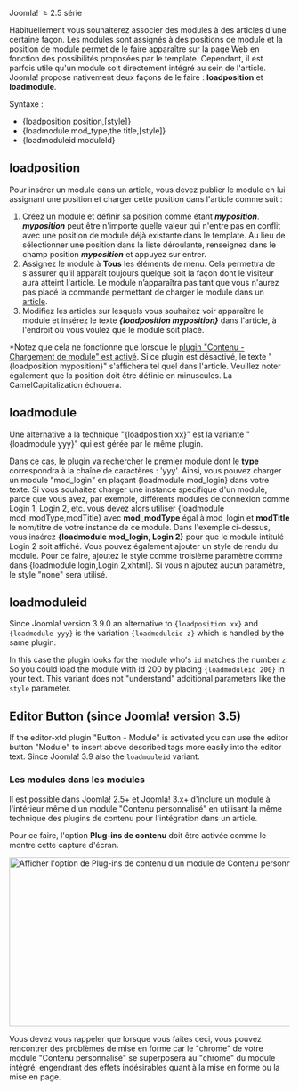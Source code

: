 <!-- Filename: How_do_you_put_a_module_inside_an_article%3F / Display title: Comment placer un module dans un article ? -->

Joomla!  <span class="small">≥ </span>2.5 série

Habituellement vous souhaiterez associer des modules à des articles
d'une certaine façon. Les modules sont assignés à des positions de
module et la position de module permet de le faire apparaître sur la
page Web en fonction des possibilités proposées par le template.
Cependant, il est parfois utile qu'un module soit directement intégré au
sein de l'article. Joomla! propose nativement deux façons de le faire :
**loadposition** et **loadmodule**.

Syntaxe :

- {loadposition position,\[style\]}
- {loadmodule mod_type,the title,\[style\]}
- {loadmoduleid moduleId}

## loadposition

Pour insérer un module dans un article, vous devez publier le module en
lui assignant une position et charger cette position dans l'article
comme suit :

1.  Créez un module et définir sa position comme étant ***myposition***.
    ***myposition*** peut être n'importe quelle valeur qui n'entre pas
    en conflit avec une position de module déjà existante dans le
    template. Au lieu de sélectionner une position dans la liste
    déroulante, renseignez dans le champ position ***myposition*** et
    appuyez sur entrer.
2.  Assignez le module à **Tous** les éléments de menu. Cela permettra
    de s'assurer qu'il apparaît toujours quelque soit la façon dont le
    visiteur aura atteint l'article. Le module n’apparaîtra pas tant que
    vous n'aurez pas placé la commande permettant de charger le module
    dans un
    [article](https://docs.joomla.org/article "Special:MyLanguage/article").
3.  Modifiez les articles sur lesquels vous souhaitez voir apparaître le
    module et insérez le texte ***{loadposition myposition}*** dans
    l'article, à l'endroit où vous voulez que le module soit placé.

\*Notez que cela ne fonctionne que lorsque le [plugin "Contenu -
Chargement de module" est
activé](https://docs.joomla.org/Help25:Extensions_Plugin_Manager_Edit#Content_-_Load_Modules "Special:MyLanguage/Help25:Extensions Plugin Manager Edit").
Si ce plugin est désactivé, le texte "{loadposition myposition}"
s'affichera tel quel dans l'article. Veuillez noter également que la
position doit être définie en minuscules. La CamelCapitalization
échouera.

## loadmodule

Une alternative à la technique "{loadposition xx}" est la variante
"{loadmodule yyy}" qui est gérée par le même plugin.

Dans ce cas, le plugin va rechercher le premier module dont le **type**
correspondra à la chaîne de caractères : 'yyy'. Ainsi, vous pouvez
charger un module "mod_login" en plaçant {loadmodule mod_login} dans
votre texte. Si vous souhaitez charger une instance spécifique d'un
module, parce que vous avez, par exemple, différents modules de
connexion comme Login 1, Login 2, etc. vous devez alors utiliser
{loadmodule mod_modType,modTitle} avec **mod_modType** égal à mod_login
et **modTitle** le nom/titre de votre instance de ce module. Dans
l'exemple ci-dessus, vous insérez **{loadmodule mod_login, Login 2}**
pour que le module intitulé Login 2 soit affiché. Vous pouvez également
ajouter un style de rendu du module. Pour ce faire, ajoutez le style
comme troisième paramètre comme dans {loadmodule login,Login 2,xhtml}.
Si vous n'ajoutez aucun paramètre, le style "none" sera utilisé.

## loadmoduleid

Since Joomla! version 3.9.0 an alternative to `{loadposition xx}` and
`{loadmodule yyy}` is the variation `{loadmoduleid z}` which is handled
by the same plugin.

In this case the plugin looks for the module who's `id` matches the
number `z`. So you could load the module with id 200 by placing
`{loadmoduleid 200}` in your text. This variant does not "understand"
additional parameters like the `style` parameter.

## Editor Button (since Joomla! version 3.5)

If the editor-xtd plugin "Button - Module" is activated you can use the
editor button "Module" to insert above described tags more easily into
the editor text. Since Joomla! 3.9 also the `loadmouleid` variant.

### Les modules dans les modules

Il est possible dans Joomla! 2.5+ et
Joomla! 3.x+ d'inclure un module à l'intérieur même d'un module "Contenu
personnalisé" en utilisant la même technique des plugins de contenu pour
l'intégration dans un article.

Pour ce faire, l'option **Plug-ins de contenu** doit être activée comme
le montre cette capture d'écran.

<img
src="https://docs.joomla.org/images/a/a8/J3x_custom_html_prepare_content_option-fr.png"
decoding="async" data-file-width="634" data-file-height="304"
width="634" height="304"
alt="Afficher l&#39;option de Plug-ins de contenu d&#39;un module de Contenu personnalisé." />

Vous devez vous rappeler que lorsque vous faites ceci, vous pouvez
rencontrer des problèmes de mise en forme car le "chrome" de votre
module "Contenu personnalisé" se superposera au "chrome" du module
intégré, engendrant des effets indésirables quant à la mise en forme ou
la mise en page.
